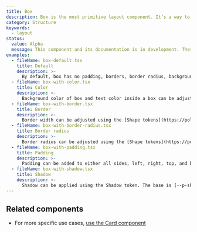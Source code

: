 ```yaml
---
title: Box
description: Box is the most primitive layout component. It’s a way to access Polaris design tokens.
category: Structure
keywords:
  - layout
status:
  value: Alpha
  message: This component and its documentation is in development. There could be breaking changes made to it in a non-major release of Polaris. Please use with caution. To learn more please read about our [components lifecycle](/getting-started/components-lifecycle).
examples:
  - fileName: box-default.tsx
    title: Default
    description: >-
      By default, box has no padding, borders, border radius, background, or shadows.
  - fileName: box-with-color.tsx
    title: Color
    description: >-
      Background color of box and text color inside a box can be adjusted using the [Color tokens](https://polaris.shopify.com/tokens/colors).
  - fileName: box-with-border.tsx
    title: Border
    description: >-
      Border width can be adjusted using the [Shape tokens](https://polaris.shopify.com/tokens/shape), and a subset of tokens allows different types of border.
  - fileName: box-with-border-radius.tsx
    title: Border radius
    description: >-
      Border radius can be adjusted using the [Shape tokens](https://polaris.shopify.com/tokens/shape).
  - fileName: box-with-padding.tsx
    title: Padding
    description: >-
      Padding can be added to either all sides, left, right, top, and bottom, using the [Spacing tokens](https://polaris.shopify.com/tokens/spacing).
  - fileName: box-with-shadow.tsx
    title: Shadow
    description: >-
      Shadow can be applied using the Shadow token. The base is [--p-shadow-base](https://polaris.shopify.com/tokens/depth).
---
```


## Related components

- For more specific use cases, [use the Card component](https://polaris.shopify.com/components/card)
